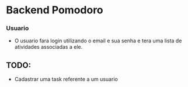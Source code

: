 # Backend Pomodoro

### Usuario

- O usuario fara login utilizando o email e sua senha e tera uma lista de atividades associadas a ele.

## TODO:

- Cadastrar uma task referente a um usuario
